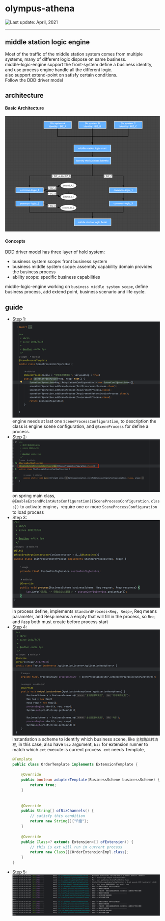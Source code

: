 # olympus-athena
<div>
  <img src="https://img.shields.io/badge/%F0%9F%93%85%20Last%20update%20-%20January%2018%202023-green.svg" alt="Last update: April, 2021">
</div>

---
## middle station logic engine
Most of the traffic of the middle station system comes from multiple systems, many of different logic dispose on same business.</br>
middle-logic-engine support the front-system define a business identity, and use process engine handle all the different logic.</br>
also support extend-point on satisfy certain conditions.</br>
Follow the DDD driver model

## architecture
#### Basic Architecture
![img.png](img/flow_chart.png)

#### Concepts
DDD driver model has three layer of hold system:
- business system scope: front business system
- business middle system scope: assembly capability domain provides the business process
- ability scope: specific business capabilities

middle-logic-engine working on `business middle system scope`, define business process, add extend point, business scenario and life cycle.

## guide
- Step 1:
  ![example_1.png](img/example_1.png)
  engine needs at last one `SceneProcessConfiguration`, to description the class is engine scene configuration, and `@SceneProcess` for define a process.
- Step 2:
  ![example_2.png](img/example_2.png)
  on spring main class, `@EnableExtendPointAutoConfiguration({SceneProcessConfiguration.class})` to activate engine，require one or more `SceneProcessConfiguration` to load process
- Step 3:
  ![example_2.png](img/example_3.png)
  in process define, implements `StandardProcess<Req, Resp>`, Req means parameter, and Resp means a empty that will fill in the process, so `Req` and `Resp` both must create before process start
- Step 4:
  ![img.png](img/example_4.png)
  instantiation a scheme to identify which business scene, like `全脸路流转流程`, in this case, also have `biz` argument, `biz` for extension runner to match which `ext` execute is current process.
  `ext` needs Template, 
  ```java
  @Template
  public class OrderTemplate implements ExtensionTemplate {
  
      @Override
      public boolean adapterTemplate(BusinessScheme businessScheme) {
          return true;
      }
  
  
      @Override
      public String[] ofBizChannels() {
          // satisfy this condition
          return new String[]{"P担"};
      }
  
      @Override
      public Class<? extends Extension>[] ofExtension() {
          // this is ext will run in current process
          return new Class[]{OrderExtensionImpl.class};
      }
  }
  ```
- Step 5:
  ![example_5.png](img/example_5.png)